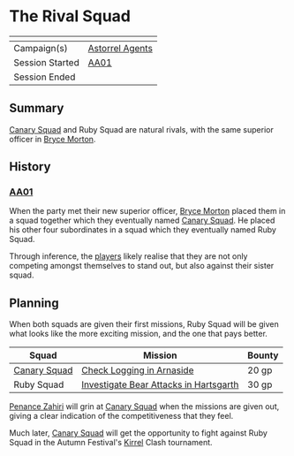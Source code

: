 # The Rival Squad

| []() | |
| --- | --- |
| Campaign(s) | [Astorrel Agents](../astorrel-agents.md) |
| Session Started | [AA01](../sessions/AA01.md) |
| Session Ended | |

## Summary

[Canary Squad](../../../astarus/civilisations/kingdom-of-astor/organisations/astorrel/squads/canary.md) and Ruby Squad are natural rivals, with the same superior officer in [Bryce Morton](../../../astarus/people/bryce-morton.md).

## History

### [AA01](../sessions/AA01.md)

When the party met their new superior officer, [Bryce Morton](../../../astarus/people/bryce-morton.md) placed them in a squad together which they eventually named [Canary Squad](../../../astarus/civilisations/kingdom-of-astor/organisations/astorrel/squads/canary.md). He placed his other four subordinates in a squad which they eventually named Ruby Squad.

Through inference, the [players](../../../players/logan.md) likely realise that they are not only competing amongst themselves to stand out, but also against their sister squad.

## Planning

When both squads are given their first missions, Ruby Squad will be given what looks like the more exciting mission, and the one that pays better.

| Squad | Mission | Bounty |
| --- | --- | --- |
| [Canary Squad](../../../astarus/civilisations/kingdom-of-astor/organisations/astorrel/squads/canary.md) | [Check Logging in Arnaside](check-logging-in-arnaside.md) | 20 gp |
| Ruby Squad | [Investigate Bear Attacks in Hartsgarth](investigate-bear-attacks-in-hartsgarth.md) | 30 gp |

[Penance Zahiri](../../../astarus/people/penance-zahiri.md) will grin at [Canary Squad](../../../astarus/civilisations/kingdom-of-astor/organisations/astorrel/squads/canary.md) when the missions are given out, giving a clear indication of the competitiveness that they feel.

Much later, [Canary Squad](../../../astarus/civilisations/kingdom-of-astor/organisations/astorrel/squads/canary.md) will get the opportunity to fight against Ruby Squad in the Autumn Festival's [Kirrel](../../../astarus/gods/gods/kirrel.md) Clash tournament.
